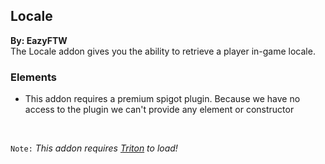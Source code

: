 ## Locale
**By: EazyFTW**<br>
The Locale addon gives you the ability to retrieve a player in-game locale.
<br>


### Elements
* This addon requires a premium spigot plugin. Because we have no access to the plugin we can't provide any element or constructor
<br>

`Note:` *This addon requires [Triton](https://www.spigotmc.org/resources/triton-translate-your-server.30331/) to load!*

